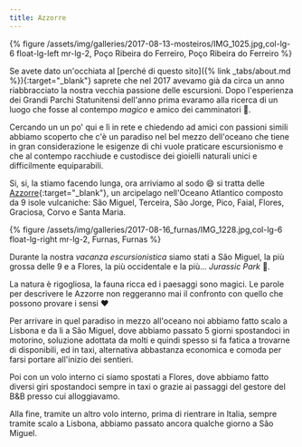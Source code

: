 ```yaml
---
title: Azzorre
---
```



{% figure /assets/img/galleries/2017-08-13-mosteiros/IMG_1025.jpg,col-lg-6 float-lg-left mr-lg-2, Poço Ribeira do Ferreiro, Poço Ribeira do Ferreiro %}

Se avete dato un'occhiata al [perché di questo sito]({% link _tabs/about.md %}){:target="_blank"} saprete che nel 2017 avevamo già da circa un anno riabbracciato la nostra vecchia passione delle escursioni. Dopo l'esperienza dei Grandi Parchi Statunitensi dell'anno prima evaramo alla ricerca di un luogo che fosse al contempo _magico_ e amico dei camminatori :runner:.

Cercando un un po' qui e lì in rete e chiedendo ad amici con passioni simili abbiamo scoperto che c'è un paradiso nel bel mezzo dell'oceano che tiene in gran considerazione le esigenze di chi vuole praticare escursionismo e che al contempo racchiude e custodisce dei gioielli naturali unici e difficilmente equiparabili.

Si, si, la stiamo facendo lunga, ora arriviamo al sodo :smile: si tratta delle [Azzorre](https://it.wikipedia.org/wiki/Azzorre){:target="_blank"}, un arcipelago nell'Oceano Atlantico composto da 9 isole vulcaniche: São Miguel, Terceira, São Jorge, Pico, Faial, Flores, Graciosa, Corvo e Santa Maria.

{% figure /assets/img/galleries/2017-08-16_furnas/IMG_1228.jpg,col-lg-6 float-lg-right mr-lg-2, Furnas, Furnas %}

Durante la nostra _vacanza escursionistica_ siamo stati a São Miguel, la più grossa delle 9 e a Flores, la più occidentale e la più... _Jurassic Park_ :t-rex:.

La natura è rigogliosa, la fauna ricca ed i paesaggi sono magici. Le parole per descrivere le Azzorre non reggeranno mai il confronto con quello che possono provare i sensi :heart:

Per arrivare in quel paradiso in mezzo all'oceano noi abbiamo fatto scalo a Lisbona e da li a São Miguel, dove abbiamo passato 5 giorni spostandoci in motorino, soluzione adottata da molti e quindi spesso si fa fatica a trovarne di disponibili, ed in taxi, alternativa abbastanza economica e comoda per farsi portare all'inizio dei sentieri.

Poi con un volo interno ci siamo spostati a Flores, dove abbiamo fatto diversi giri spostandoci sempre in taxi o grazie ai passaggi del gestore del B&B presso cui alloggiavamo. 

Alla fine, tramite un altro volo interno, prima di rientrare in Italia, sempre tramite scalo a Lisbona, abbiamo passato ancora qualche giorno a São Miguel.